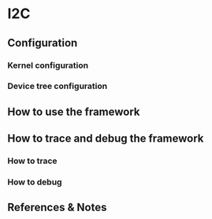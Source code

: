 # I2C

## Configuration

### Kernel configuration

### Device tree configuration

## How to use the framework

## How to trace and debug the framework

### How to trace

### How to debug

## References & Notes
